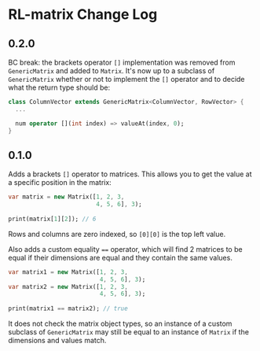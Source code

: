 # RL-matrix Change Log

## 0.2.0

BC break: the brackets operator `[]` implementation was removed from 
`GenericMatrix` and added to `Matrix`. It's now up to a subclass of 
`GenericMatrix` whether or not to implement the `[]` operator and to decide
what the return type should be:

```dart
class ColumnVector extends GenericMatrix<ColumnVector, RowVector> {
  ...

  num operator [](int index) => valueAt(index, 0);
}
```

## 0.1.0

Adds a brackets `[]` operator to matrices. This allows you to get the value at
a specific position in the matrix:

```dart
var matrix = new Matrix([1, 2, 3,
                         4, 5, 6], 3);
                         
print(matrix[1][2]); // 6
```

Rows and columns are zero indexed, so `[0][0]` is the top left value.

Also adds a custom equality `==` operator, which will find 2 matrices to be
equal if their dimensions are equal and they contain the same values.

```dart
var matrix1 = new Matrix([1, 2, 3,
                          4, 5, 6], 3);
var matrix2 = new Matrix([1, 2, 3,
                          4, 5, 6], 3);
                          
print(matrix1 == matrix2); // true
```

It does not check the matrix object types, so an instance of a custom subclass 
of `GenericMatrix` may still be equal to an instance of `Matrix` if the
dimensions and values match.
